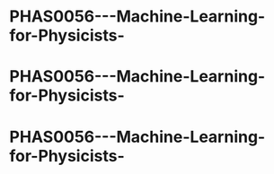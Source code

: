 # PHAS0056---Machine-Learning-for-Physicists-
# PHAS0056---Machine-Learning-for-Physicists-
# PHAS0056---Machine-Learning-for-Physicists-
